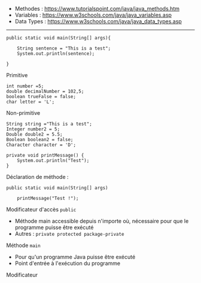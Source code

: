 - Methodes : https://www.tutorialspoint.com/java/java_methods.htm
- Variables : https://www.w3schools.com/java/java_variables.asp
- Data Types : https://www.w3schools.com/java/java_data_types.asp
----
```
public static void main(String[] args){

	String sentence = "This is a test";
	System.out.println(sentence);

}
```

Primitive
```
int number =5;
double decimalNumber = 102,5;
boolean trueFalse = false;
char letter = 'L';
```

Non-primitive
```
String string ="This is a test";
Integer number2 = 5;
Double double2 = 5.5;
Boolean boolean2 = false;
Character character = 'D';
```

```
private void printMessage() {
	System.out.println("Test");
}
```

Déclaration de méthode : 
```
public static void main(String[] args)
```

```
	printMessage("Test !");
```


Modificateur d'accès ```public```
- Méthode main accessible depuis n'importe où, nécessaire pour que le programme puisse être exécuté
- Autres : ```private protected package-private```

Méthode ```main```
- Pour qu'un programme Java puisse être exécuté
- Point d'entrée à l'exécution du programme

Modificateur 